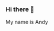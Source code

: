 ### Hi there 👋
My name is Andy
<!--It is a great Opportunity indeed and I so appreciate it!
**Mycredible/Mycredible** is a ✨ _special_ ✨repository I want to use to tell you guys about myself.
I am a Website Designer, a blogger, a Youtube Creator, a Digital marketer and I love making friends. 
Here are some of my core values: :laughing: I appreciate hard work, patient, humility and love during hard things.
- 🔭 I’m currently working on healthcare software
- 🌱 I’m currently learning on the various applications required to make up that software
- 👯 I’m looking to collaborate with great mind on this projects. So if you are one
- Hop on my page and follow me let's get started.
- 💬 Ask me about my Website? Just click [Here](https://newtrackmathematics.com.ng/)
- 📫 How to reach me: Just follw me
- 😄 Are you a Jolly good fellow? Follow me, let's collaborate!
- ⚡ Cheers
-->
